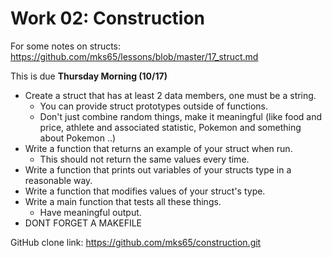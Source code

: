 # Work 02: Construction

For some notes on structs: https://github.com/mks65/lessons/blob/master/17_struct.md

This is due **Thursday Morning (10/17)**

- Create a struct that has at least 2 data members, one must be a string.
    - You can provide struct prototypes outside of functions.
    - Don't just combine random things, make it meaningful (like food and price, athlete and associated statistic, Pokemon and something about Pokemon ..)
- Write a function that returns an example of your struct when run.
    - This should not return the same values every time.
- Write a function that prints out variables of your structs type in a reasonable way.
- Write a function that modifies values of your struct's type.
- Write a main function that tests all these things.
    - Have meaningful output.
- DONT FORGET A MAKEFILE

GitHub clone link: https://github.com/mks65/construction.git
